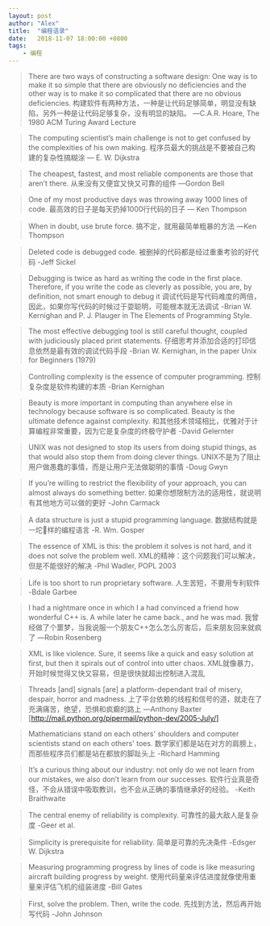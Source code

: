 ```yaml
---
layout: post
author: "Alex"
title:  "编程语录"
date:   2018-11-07 18:00:00 +0800
tags: 
    - 编程
---
```


> There are two ways of constructing a software design: One way is to make it so simple that there are obviously no deficiencies and the other way is to make it so complicated that there are no obvious deficiencies. 
> 构建软件有两种方法，一种是让代码足够简单，明显没有缺陷，另外一种是让代码足够复杂，没有明显的缺陷。
> —C.A.R. Hoare, The 1980 ACM Turing Award Lecture

> The computing scientist’s main challenge is not to get confused by the complexities of his own making.
> 程序员最大的挑战是不要被自己构建的复杂性搞糊涂
> — E. W. Dijkstra

> The cheapest, fastest, and most reliable components are those that aren’t there.
> 从来没有又便宜又快又可靠的组件
> —Gordon Bell

> One of my most productive days was throwing away 1000 lines of code.
> 最高效的日子是每天扔掉1000行代码的日子
> — Ken Thompson

> When in doubt, use brute force.
> 搞不定，就用最简单粗暴的方法
> —Ken Thompson

> Deleted code is debugged code.
> 被删掉的代码都是经过重重考验的好代码
> -Jeff Sickel

> Debugging is twice as hard as writing the code in the first place. Therefore, if you write the code as cleverly as possible, you are, by definition, not smart enough to debug it
> 调试代码是写代码难度的两倍，因此，如果你写代码的时候过于耍聪明，可能根本就无法调试
> -Brian W. Kernighan and P. J. Plauger in The Elements of Programming Style.

> The most effective debugging tool is still careful thought, coupled with judiciously placed print statements.
> 仔细思考并添加合适的打印信息依然是最有效的调试代码手段
> -Brian W. Kernighan, in the paper Unix for Beginners (1979)

> Controlling complexity is the essence of computer programming.
> 控制复杂度是软件构建的本质
> -Brian Kernighan

> Beauty is more important in computing than anywhere else in technology because software is so complicated. Beauty is the ultimate defence against complexity.
> 和其他技术领域相比，优雅对于计算编程非常重要，因为它是复杂度的终极守护者
> -David Gelernter

> UNIX was not designed to stop its users from doing stupid things, as that would also stop them from doing clever things.
> UNIX不是为了阻止用户做愚蠢的事情，而是让用户无法做聪明的事情
> -Doug Gwyn

> If you’re willing to restrict the flexibility of your approach, you can almost always do something better.
> 如果你想限制方法的适用性，就说明有其他地方可以做的更好
> -John Carmack

> A data structure is just a stupid programming language.
> 数据结构就是一坨💩样的编程语言
> -R. Wm. Gosper

> The essence of XML is this: the problem it solves is not hard, and it does not solve the problem well.
> XML的精神：这个问题我们可以解决，但是不能很好的解决
> -Phil Wadler, POPL 2003

> Life is too short to run proprietary software.
> 人生苦短，不要用专利软件
> -Bdale Garbee

> I had a nightmare once in which I a had convinced a friend how wonderful C++ is. A while later he came back., and he was mad.
> 我曾经做了个噩梦，当我说服一个朋友C++怎么怎么厉害后，后来朋友回来就疯了
> —Robin Rosenberg 

> XML is like violence. Sure, it seems like a quick and easy solution at first, but then it spirals out of control into utter chaos.
> XML就像暴力，开始时候觉得又快又容易，但是很快就超出控制进入混乱

> Threads [and] signals [are] a platform-dependant trail of misery, despair, horror and madness.
> 上了平台依赖的线程和信号的道，就走在了充满痛苦，绝望，恐惧和疯癫的路上
> —Anthony Baxter [http://mail.python.org/pipermail/python-dev/2005-July/]

> Mathematicians stand on each others' shoulders and computer scientists stand on each others' toes.
> 数学家们都是站在对方的肩膀上，而那些程序员们都是站在都放的脚趾头上
> -Richard Hamming

> It’s a curious thing about our industry: not only do we not learn from our mistakes, we also don’t learn from our successes.
> 软件行业真是奇怪，不会从错误中吸取教训，也不会从正确的事情继承好的经验。
> -Keith Braithwaite

> The central enemy of reliability is complexity.
> 可靠性的最大敌人是复杂度
> -Geer et al.

> Simplicity is prerequisite for reliability.
> 简单是可靠的先决条件
> -Edsger W. Dijkstra

> Measuring programming progress by lines of code is like measuring aircraft building progress by weight.
> 使用代码量来评估进度就像使用重量来评估飞机的组装进度
> -Bill Gates

> First, solve the problem. Then, write the code.
> 先找到方法，然后再开始写代码
> -John Johnson

